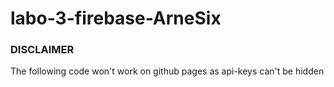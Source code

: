 # labo-3-firebase-ArneSix

### DISCLAIMER

The following code won't work on github pages as api-keys can't be hidden
